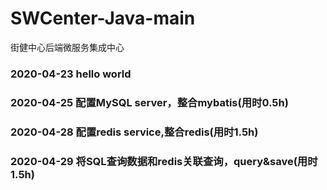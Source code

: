 # SWCenter-Java-main
街健中心后端微服务集成中心

### 2020-04-23 hello world

### 2020-04-25 配置MySQL server，整合mybatis(用时0.5h)

### 2020-04-28 配置redis service,整合redis(用时1.5h)

### 2020-04-29 将SQL查询数据和redis关联查询，query&save(用时1.5h)
